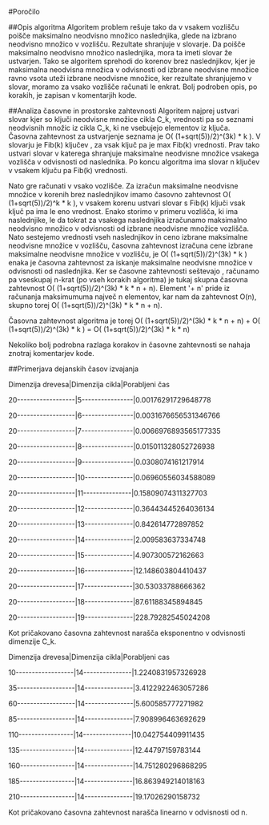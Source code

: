 #Poročilo

##Opis algoritma
Algoritem problem rešuje tako da v vsakem vozlišču poišče maksimalno neodvisno množico naslednjika,
glede na izbrano neodvisno množico v vozlišču. Rezultate shranjuje v slovarje. Da poišče maksimalno
neodvisno množico naslednjika, mora ta imeti slovar že ustvarjen. Tako se algoritem sprehodi do korenov
brez naslednjikov, kjer je maksimalna neodvisna množica v odvisnosti od izbrane neodvisne množice ravno
vsota uteži izbrane neodvisne množice, ker rezultate shranjujemo v slovar, moramo za vsako vozlišče
računati le enkrat. Bolj podroben opis, po korakih, je zapisan v komentarjih kode.


##Analiza časovne in prostorske zahtevnosti
Algoritem najprej ustvari slovar kjer so ključi neodvisne množice cikla C_k, vrednosti pa so seznami neodvisnih
množic iz cikla C_k, ki ne vsebujejo elementov iz ključa. Časovna zahtevnost za ustvarjenje seznama je
O( (1+sqrt(5))/2)^(3k) * k ). V slovarju je Fib(k) ključev , za vsak ključ pa je max Fib(k) vrednosti.
Prav tako ustvari slovar v katerega shranjuje maksimalne neodvisne množice vsakega vozlišča v odvisnosti od naslednika.
Po koncu algoritma ima slovar n ključev v vsakem ključu pa Fib(k) vrednosti.

Nato gre računati v vsako vozlišče. Za izračun maksimalne neodvisne množice v korenih brez naslednjikov imamo časovno 
zahtevnost O( (1+sqrt(5))/2)^k * k ), v vsakem korenu ustvari slovar s Fib(k) ključi vsak ključ pa ima le eno 
vrednost. Enako storimo v primeru vozlišča, ki ima naslednjike, le da tokrat za vsakega naslednjika izračunamo
maksimalno neodvisno množico v odvisnosti od izbrane neodvisne množice vozlišča. Nato sestejemo vrednosti vseh
naslednjikov in ceno izbrane maksimalne neodvisne množice v vozlišču, časovna zahtevnost izračuna cene izbrane
maksimalne neodvisne množice v vozlišču, je O( (1+sqrt(5))/2)^(3k) * k ) enaka je časovna zahtevnost za iskanje
maksimalne neodvisne množice v odvisnosti od naslednjika. Ker se časovne zahtevnosti seštevajo , računamo pa 
vseskupaj n-krat (po vseh korakih algoritma) je tukaj skupna časovna zahtevnost O( (1+sqrt(5))/2)^(3k) * k * n + n). 
Element '+ n' pride iz računanja maksimumuma največ n elementov, kar nam da zahtevnost O(n), skupno torej 
O( (1+sqrt(5))/2)^(3k) * k * n + n).

Časovna zahtevnost algoritma je torej O( (1+sqrt(5))/2)^(3k) * k * n + n) + O( (1+sqrt(5))/2)^(3k) * k ) =
O( (1+sqrt(5))/2)^(3k) * k * n)

Nekoliko bolj podrobna razlaga korakov in časovne zahtevnosti se nahaja znotraj komentarjev kode.


##Primerjava dejanskih časov izvajanja

Dimenzija drevesa|Dimenzija cikla|Porabljeni čas

20------------------|5----------------|0.00176291729648778

20------------------|6----------------|0.0031676656531346766

20------------------|7----------------|0.0066976893565177335

20------------------|8----------------|0.015011328052726938

20------------------|9----------------|0.0308074161217914

20------------------|10---------------|0.06960556034588089

20------------------|11---------------|0.15809074311327703

20------------------|12---------------|0.36443445264036134

20------------------|13---------------|0.842614772897852

20------------------|14---------------|2.009583637334748

20------------------|15---------------|4.907300572162663

20------------------|16---------------|12.148603804410437

20------------------|17---------------|30.53033788666362

20------------------|18---------------|87.61188345894845

20------------------|19---------------|228.79282545024208

Kot pričakovano časovna zahtevnost narašča eksponentno v odvisnosti dimenzije C_k.

Dimenzija drevesa|Dimenzija cikla|Porabljeni cas

10------------------|14---------------|1.2240831957326928

35------------------|14---------------|3.4122922463057286

60------------------|14---------------|5.600585777271982

85------------------|14---------------|7.908996463692629

110-----------------|14---------------|10.042754409911435

135-----------------|14---------------|12.44797159783144

160-----------------|14---------------|14.751280296868295

185-----------------|14---------------|16.863949214018163

210-----------------|14---------------|19.17026290158732

Kot pričakovano časovna zahtevnost narašča linearno v odvisnosti od n.
